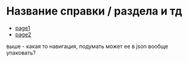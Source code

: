 # Название справки / раздела и тд

- [page1](page1.md)
- [page2](page2.md)

выше - какая то навигация, подумать может ее в json вообще упаковать?